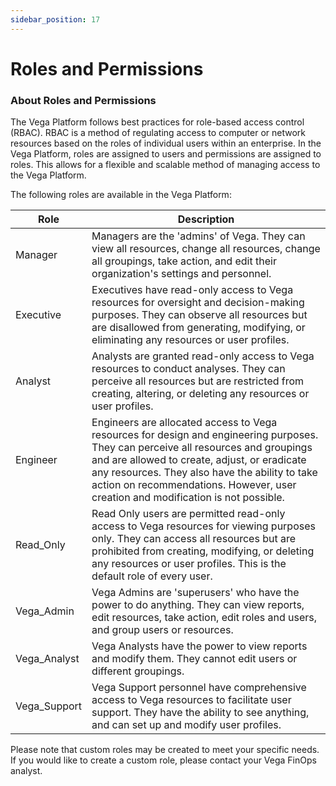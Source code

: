 ```yaml
---
sidebar_position: 17
---
```


# Roles and Permissions


### About Roles and Permissions
The Vega  Platform follows best practices for role-based access control (RBAC). RBAC is a method of regulating access to computer or network resources based on the roles of individual users within an enterprise. In the Vega Platform, roles are assigned to users and permissions are assigned to roles. This allows for a flexible and scalable method of managing access to the Vega Platform.

The following roles are available in the Vega Platform:

| Role | Description                                                                                                                                                                                                                                                                                                               |
| --- |---------------------------------------------------------------------------------------------------------------------------------------------------------------------------------------------------------------------------------------------------------------------------------------------------------------------------|
| Manager | Managers are the 'admins' of Vega. They can view all resources, change all resources, change all groupings, take action, and edit their organization's settings and personnel.                                                                                                                                            |
| Executive | Executives have read-only access to Vega resources for oversight and decision-making purposes. They can observe all resources but are disallowed from generating, modifying, or eliminating any resources or user profiles.                                                                                               |
| Analyst | Analysts are granted read-only access to Vega resources to conduct analyses. They can perceive all resources but are restricted from creating, altering, or deleting any resources or user profiles.                                                                                                                      |
| Engineer | Engineers are allocated access to Vega resources for design and engineering purposes. They can perceive all resources and groupings and are allowed to create, adjust, or eradicate any resources. They also have the ability to take action on recommendations. However, user creation and modification is not possible. |
| Read_Only | Read Only users are permitted read-only access to Vega resources for viewing purposes only. They can access all resources but are prohibited from creating, modifying, or deleting any resources or user profiles. This is the default role of every user.                                                                |
| Vega_Admin| Vega Admins are 'superusers' who have the power to do anything. They can view reports, edit resources, take action, edit roles and users, and group users or resources.                                                                                                                                                   |
| Vega_Analyst| Vega Analysts have the power to view reports and modify them. They cannot edit users or different groupings.                                                                                                                                                                                                              |
| Vega_Support| Vega Support personnel have comprehensive access to Vega resources to facilitate user support. They have the ability to see anything, and can set up and modify user profiles.                                                                                                                                            |



Please note that custom roles may be created to meet your specific needs. If you would like to create a custom role, please contact your Vega FinOps analyst.